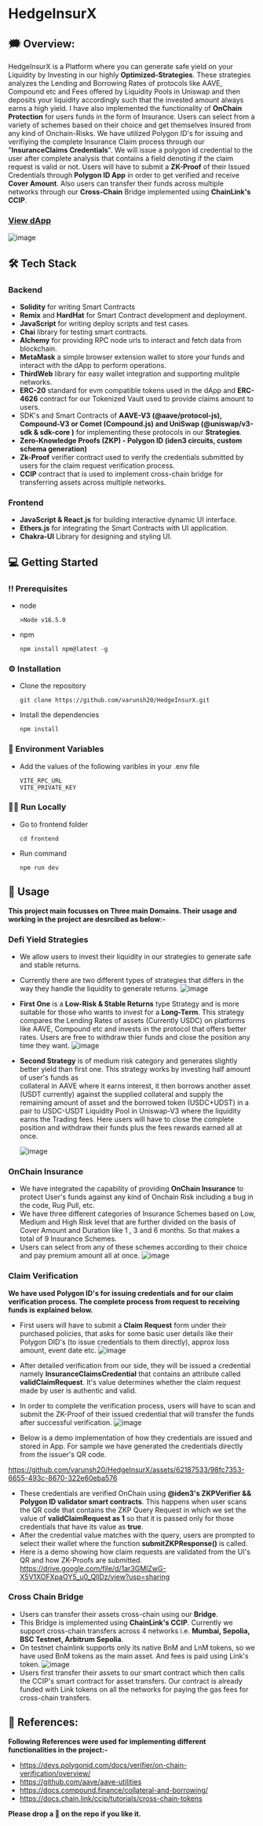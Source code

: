 # HedgeInsurX

## :right_anger_bubble: Overview:

HedgeInsurX is a Platform where you can generate safe yield on your Liquidity by Investing in our highly **Optimized-Strategies**. These strategies analyzes the Lending and Borrowing Rates of protocols like AAVE, Compound etc and Fees offered by Liquidity Pools in Uniswap and then deposits your liquidity accordingly such that the invested amount always earns a high yield. I have also implemented the functionality of **OnChain Protection** for users funds in the form of Insurance. Users can select from a variety of schemes based on their choice and get themselves Insured from any kind of Onchain-Risks. We have utilized Polygon ID's for issuing and verifiying the complete Insurance Claim process through our "**InsuranceClaims Credentials**". We will issue a polygon id credential to the user after complete analysis that contains a field denoting if the claim request is valid or not. Users will have to submit a **ZK-Proof** of their Issued Credentials through **Polygon ID App** in order to get verified and receive **Cover Amount**. Also users can transfer their funds across multiple networks through our **Cross-Chain** Bridge implemented using **ChainLink's CCIP**.

### [View dApp](https://hedgeinsurx.netlify.app/)

![image](https://github.com/varunsh20/HedgeInsurX/assets/62187533/96fa2eda-48e8-4461-a6db-165d0edde4a4)

## :hammer_and_wrench: Tech Stack
### Backend
 - **Solidity** for writing Smart Contracts
 - **Remix** and **HardHat** for Smart Contract development and deployment.
 - **JavaScript** for writing deploy scripts and test cases. 
 - **Chai** library for testing smart contracts.
 - **Alchemy** for providing RPC node urls to interact and fetch data from blockchain.
 - **MetaMask** a simple browser extension wallet to store your funds and interact with the dApp to perform operations.
 - **ThirdWeb** library for easy wallet integration and supporting mulitple networks.
 - **ERC-20** standard for evm compatible tokens used in the dApp and **ERC-4626** contract for our Tokenized Vault used to provide claims amount to users.
 - SDK's and Smart Contracts of **AAVE-V3 (@aave/protocol-js), Compound-V3 or Comet (Compound.js) and UniSwap (@uniswap/v3-sdk & sdk-core )** for implementing these protocols in our **Strategies**.
 - **Zero-Knowledge Proofs (ZKP) - Polygon ID (iden3 circuits, custom schema generation)** 
 - **Zk-Proof** verifier contract used to verify the credentials submitted by users for the claim request verification process.
 - **CCIP** contract that is used to implement cross-chain bridge for transferring assets across multiple networks.

### Frontend
 - **JavaScript & React.js** for building interactive dynamic UI interface.
 - **Ethers.js** for integrating the Smart Contracts with UI application.
 - **Chakra-UI** Library for designing and styling UI.
   
## :computer: Getting Started
### :bangbang: Prerequisites
 - node
     ```
     >Node v16.5.0 
     ```
  - npm
    ```
    npm install npm@latest -g
    ```
### :gear: Installation
- Clone the repository
     ```
     git clone https://github.com/varunsh20/HedgeInsurX.git
     ```
- Install the dependencies
  ```
  npm install
  ```
### :key: Environment Variables
 - Add the values of the following varibles in your .env file
    ```
    VITE_RPC_URL
    VITE_PRIVATE_KEY
    ```
### :running_man: Run Locally
  - Go to frontend folder 
    ```
    cd frontend
    ```
  -  Run command
     ```
     npm run dev
     ```
## :eyes: Usage

**This project main focusses on Three main Domains. Their usage and working in the project are desrcibed as below:-**

### Defi Yield Strategies
  - We allow users to invest their liquidity in our strategies to generate safe and stable returns.
  - Currently there are two different types of strategies that differs in the way they handle the liquidity to generate returns.
     ![image](https://github.com/varunsh20/HedgeInsurX/assets/62187533/fb9c58f3-80a9-4686-a60f-5310ac494a33)

 - **First One** is a **Low-Risk & Stable Returns** type Strategy and is more suitable for those who wants to invest for a **Long-Term**. This strategy compares the Lending
   Rates of assets (Currently USDC) on platforms like AAVE, Compound etc and invests in the protocol that offers better rates. Users are free to withdraw thier funds           and close the position any time they want.
    ![image](https://github.com/varunsh20/HedgeInsurX/assets/62187533/03c840c2-c0e0-4190-ad3a-222fccd7b8e7)

- **Second Strategy** is of medium risk category and generates slightly better yield than first one. This strategy works by investing half amount of user's funds as  
  collateral in AAVE where it earns interest, it then borrows another asset (USDT currently) against the supplied collateral and supply the remaining amount of asset and the 
  borrowed token (USDC+UDST) in a pair to USDC-USDT Liquidity Pool in Uniswap-V3 where the liquidity earns the Trading fees. Here users will have to close the complete  
 position and withdraw their funds plus the fees rewards earned all at once.

  ![image](https://github.com/varunsh20/HedgeInsurX/assets/62187533/ecdc4884-1722-4704-88b1-68c4b2627574)

### OnChain Insurance
 - We have integrated the capability of providing **OnChain Insurance** to protect User's funds against any kind of Onchain Risk including a bug in the code, Rug Pull, etc.
 - We have three different categories of Insurance Schemes based on Low, Medium and High Risk level that are further divided on the basis of Cover Amount and Duration like 1 , 3 and 6 months. So that makes a total of 9 Insurance Schemes.
 - Users can select from any of these schemes according to their choice and pay premium amount all at once.
   ![image](https://github.com/varunsh20/HedgeInsurX/assets/62187533/4e55de23-ded4-4e83-b60b-b11aa05f403f)

 ### Claim Verification
  **We have used Polygon ID's for issuing credentials and for our claim verification process. The complete process from request to receiving funds is explained below.**
   - First users will have to submit a **Claim Request** form under their purchased policies, that asks for some basic user details like their Polygon DID's (to issue credentials to them directly), approx loss amount, event date etc.
      ![image](https://github.com/varunsh20/HedgeInsurX/assets/62187533/8193512d-36a7-4647-91ef-0b72a56b08da)

   - After detailed verification from our side, they will be issued a credential namely **InsuranceClaimsCredential** that contains an attribute called **validClaimRequest**. It's value determines whether the claim request made by user is authentic and valid.

 - In order to complete the verification process, users will have to scan and submit the ZK-Proof of their issued credential that will transfer the funds after successful 
   verification.
   ![image](https://github.com/varunsh20/HedgeInsurX/assets/62187533/baa27c40-8f93-4182-8ed7-7830c65b5098)  

- Below is a demo implementation of how they credentials are issued and stored in App. For sample we have generated the credentials directly from the issuer's QR code.
  

https://github.com/varunsh20/HedgeInsurX/assets/62187533/98fc7353-6655-493c-8670-322e60eba576



 - These credentials are verified OnChain using **@iden3's ZKPVerifier && Polygon ID validator smart contracts**. This happens when user scans the QR code that contains the ZKP Query Request in which we set the value of **validClaimRequest as 1** so that it is passed only for those credentials that have its value as **true**.
 -  After the credential value matches with the query, users are prompted to select their wallet where the function **submitZKPResponse()** is called.
- Here is a demo showing how claim requests are validated from the UI's QR and how ZK-Proofs are submitted.
https://drive.google.com/file/d/1ar3GMlZwG-X5V1XOFXpaOY5_u0_QllDz/view?usp=sharing

### Cross Chain Bridge
 - Users can transfer their assets cross-chain using our **Bridge**.
 - This Bridge is implemented using **ChainLink's CCIP**. Currently we support cross-chain transfers across 4 networks i.e. **Mumbai, Sepolia, BSC Testnet, Arbitrum Sepolia**.
 - On testnet chainlink supports only its native BnM and LnM tokens, so we have used BnM tokens as the main asset. And fees is paid using Link's token.
    ![image](https://github.com/varunsh20/HedgeInsurX/assets/62187533/7c83f383-069b-48f5-8435-8fa99a4ff6bc)
- Users first transfer their assets to our smart contract which then calls the CCIP's smart contract for asset transfers. Our contract is already funded with Link tokens on all the networks for paying the gas fees for cross-chain transfers.

## :ledger: References:
**Following References were used for implementing different functionalities in the project:-**
 - https://devs.polygonid.com/docs/verifier/on-chain-verification/overview/
 - https://github.com/aave/aave-utilities
 - https://docs.compound.finance/collateral-and-borrowing/
 - https://docs.chain.link/ccip/tutorials/cross-chain-tokens

**Please drop a :star2: on the repo if you like it.**
